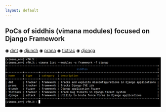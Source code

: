 ```yaml
---
layout: default
---
```

## PoCs of siddhis (vimana modules) focused on Django Framework

<!-- ![Octocat](https://raw.githubusercontent.com/s4dhulabs/vimana-framework/main/resources/imgs/vimana1.png)
-->
<!--<img src="https://raw.githubusercontent.com/s4dhulabs/vimana-framework/main/resources/imgs/vimana1.png" alt="alt text" width="900" height="600">
-->

 ◉	[dmt](./siddhis/dmt.html)
 ◉	[djunch](./siddhis/djunch.html)
 ◉	[prana](./siddhis/prana.html)
 ◉	[tictrac](./siddhis/tictrac.html)
 ◉	[djonga](./siddhis/djonga.html)

![Alt text](https://github.com/s4dhulabs/s4dhulabs.github.io/blob/master/resources/imgs/listing_django_modules1.png?raw=true "VIMANAFRAMEWORK")

